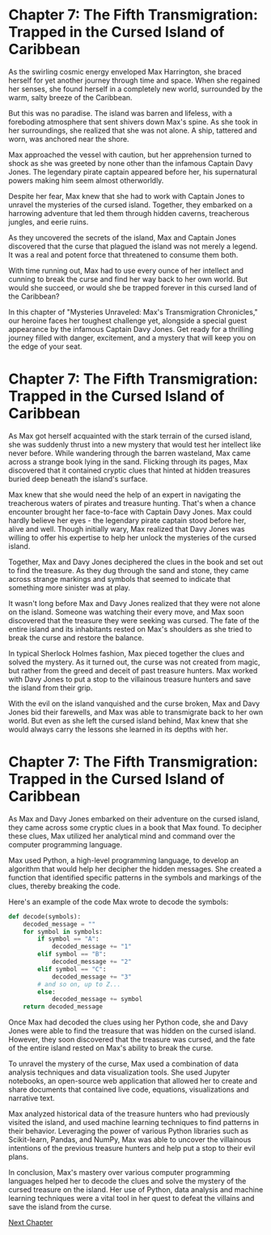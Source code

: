 # Chapter 7: The Fifth Transmigration: Trapped in the Cursed Island of Caribbean

As the swirling cosmic energy enveloped Max Harrington, she braced herself for yet another journey through time and space. When she regained her senses, she found herself in a completely new world, surrounded by the warm, salty breeze of the Caribbean.

But this was no paradise. The island was barren and lifeless, with a foreboding atmosphere that sent shivers down Max's spine. As she took in her surroundings, she realized that she was not alone. A ship, tattered and worn, was anchored near the shore.

Max approached the vessel with caution, but her apprehension turned to shock as she was greeted by none other than the infamous Captain Davy Jones. The legendary pirate captain appeared before her, his supernatural powers making him seem almost otherworldly.

Despite her fear, Max knew that she had to work with Captain Jones to unravel the mysteries of the cursed island. Together, they embarked on a harrowing adventure that led them through hidden caverns, treacherous jungles, and eerie ruins.

As they uncovered the secrets of the island, Max and Captain Jones discovered that the curse that plagued the island was not merely a legend. It was a real and potent force that threatened to consume them both.

With time running out, Max had to use every ounce of her intellect and cunning to break the curse and find her way back to her own world. But would she succeed, or would she be trapped forever in this cursed land of the Caribbean?

In this chapter of "Mysteries Unraveled: Max's Transmigration Chronicles," our heroine faces her toughest challenge yet, alongside a special guest appearance by the infamous Captain Davy Jones. Get ready for a thrilling journey filled with danger, excitement, and a mystery that will keep you on the edge of your seat.
# Chapter 7: The Fifth Transmigration: Trapped in the Cursed Island of Caribbean

As Max got herself acquainted with the stark terrain of the cursed island, she was suddenly thrust into a new mystery that would test her intellect like never before. While wandering through the barren wasteland, Max came across a strange book lying in the sand. Flicking through its pages, Max discovered that it contained cryptic clues that hinted at hidden treasures buried deep beneath the island's surface.

Max knew that she would need the help of an expert in navigating the treacherous waters of pirates and treasure hunting. That's when a chance encounter brought her face-to-face with Captain Davy Jones. Max could hardly believe her eyes - the legendary pirate captain stood before her, alive and well. Though initially wary, Max realized that Davy Jones was willing to offer his expertise to help her unlock the mysteries of the cursed island.

Together, Max and Davy Jones deciphered the clues in the book and set out to find the treasure. As they dug through the sand and stone, they came across strange markings and symbols that seemed to indicate that something more sinister was at play.

It wasn't long before Max and Davy Jones realized that they were not alone on the island. Someone was watching their every move, and Max soon discovered that the treasure they were seeking was cursed. The fate of the entire island and its inhabitants rested on Max's shoulders as she tried to break the curse and restore the balance.

In typical Sherlock Holmes fashion, Max pieced together the clues and solved the mystery. As it turned out, the curse was not created from magic, but rather from the greed and deceit of past treasure hunters. Max worked with Davy Jones to put a stop to the villainous treasure hunters and save the island from their grip.

With the evil on the island vanquished and the curse broken, Max and Davy Jones bid their farewells, and Max was able to transmigrate back to her own world. But even as she left the cursed island behind, Max knew that she would always carry the lessons she learned in its depths with her.
# Chapter 7: The Fifth Transmigration: Trapped in the Cursed Island of Caribbean

As Max and Davy Jones embarked on their adventure on the cursed island, they came across some cryptic clues in a book that Max found. To decipher these clues, Max utilized her analytical mind and command over the computer programming language.

Max used Python, a high-level programming language, to develop an algorithm that would help her decipher the hidden messages. She created a function that identified specific patterns in the symbols and markings of the clues, thereby breaking the code.

Here's an example of the code Max wrote to decode the symbols:

```python
def decode(symbols):
    decoded_message = ""
    for symbol in symbols:
        if symbol == "A":
            decoded_message += "1"
        elif symbol == "B":
            decoded_message += "2"
        elif symbol == "C":
            decoded_message += "3"
        # and so on, up to Z...
        else:
            decoded_message += symbol
    return decoded_message
```

Once Max had decoded the clues using her Python code, she and Davy Jones were able to find the treasure that was hidden on the cursed island. However, they soon discovered that the treasure was cursed, and the fate of the entire island rested on Max's ability to break the curse.

To unravel the mystery of the curse, Max used a combination of data analysis techniques and data visualization tools. She used Jupyter notebooks, an open-source web application that allowed her to create and share documents that contained live code, equations, visualizations and narrative text. 

Max analyzed historical data of the treasure hunters who had previously visited the island, and used machine learning techniques to find patterns in their behavior. Leveraging the power of various Python libraries such as Scikit-learn, Pandas, and NumPy, Max was able to uncover the villainous intentions of the previous treasure hunters and help put a stop to their evil plans.

In conclusion, Max's mastery over various computer programming languages helped her to decode the clues and solve the mystery of the cursed treasure on the island. Her use of Python, data analysis and machine learning techniques were a vital tool in her quest to defeat the villains and save the island from the curse.


[Next Chapter](08_Chapter08.md)